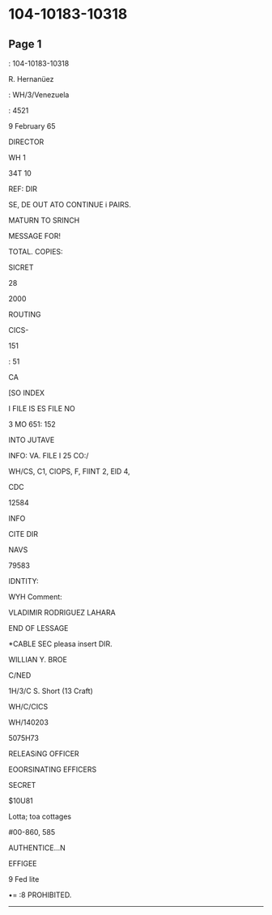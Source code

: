 # 104-10183-10318

## Page 1

: 104-10183-10318

R. Hernanüez

: WH/3/Venezuela

: 4521

9 February 65

DIRECTOR

WH 1

34T 10

REF: DIR

SE, DE OUT ATO CONTINUE i PAIRS.

MATURN TO SRINCH

MESSAGE FOR!

TOTAL. COPIES:

SICRET

28

2000

ROUTING

CICS-

151

: 51

CA

[SO INDEX

I FILE IS ES FILE NO

3 MO 651: 152

INTO JUTAVE

INFO: VA. FILE I 25 CO:/

WH/CS, C1, ClOPS, F, FlINT 2, ElD 4,

CDC

12584

INFO

CITE DIR

NAVS

79583

IDNTITY:

WYH Comment:

VLADIMIR RODRIGUEZ LAHARA

END OF LESSAGE

*CABLE SEC pleasa insert DIR.

WILLIAN Y. BROE

C/NED

1H/3/C S. Short (13 Craft)

WH/C/CICS

WH/140203

5075H73

RELEASiNG OFFICER

EOORSINATING EFFICERS

SECRET

$10U81

Lotta; toa cottages

#00-860, 585

AUTHENTICE...N

EFFIGEE

9 Fed lite

•= :8 PROHIBITED.

---

